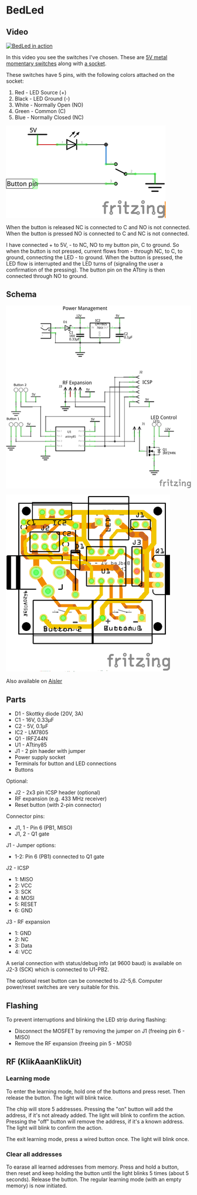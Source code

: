 # BedLed

## Video
[![BedLed in action](https://img.youtube.com/vi/FOfo3qLnq14/0.jpg)](https://www.youtube.com/watch?v=FOfo3qLnq14)

In this video you see the switches I've chosen. These are [5V metal momentary switches](https://www.aliexpress.com/snapshot/0.html?spm=a2g0s.9042647.0.0.nO2JPc&orderId=84821251020941&productId=32697109472) along with [a socket](https://www.aliexpress.com/snapshot/0.html?spm=a2g0s.9042647.0.0.nO2JPc&orderId=84821251030941&productId=32811846605).

These switches have 5 pins, with the following colors attached on the socket:
1. Red - LED Source (+)
2. Black - LED Ground (-)
3. White - Normally Open (NO)
4. Green - Common (C)
5. Blue - Normally Closed (NC)

![Schema](schema/BedLed_button_schema.png)

When the button is released NC is connected to C and NO is not connected.
When the button is pressed NO is connected to C and NC is not connected.

I have connected + to 5V, - to NC, NO to my button pin, C to ground. So when the button is not pressed, current flows from - through NC, to C, to ground, connecting the LED - to ground.
When the button is pressed, the LED flow is interrupted and the LED turns of (signaling the user a confirmation of the pressing). The button pin on the ATtiny is then connected through NO to ground.

## Schema
![Schema](schema/BedLed_schem.png)

![PCB](schema/BedLed_pcb.png)

Also available on [Aisler](https://aisler.net/qistoph/bedled/main-pcb)

## Parts
- D1 - Skottky diode (20V, 3A)
- C1 - 16V, 0.33µF
- C2 - 5V, 0.1µF
- IC2 - LM7805
- Q1 - IRFZ44N
- U1 - ATtiny85
- J1 - 2 pin haeder with jumper
- Power supply socket
- Terminals for button and LED connections
- Buttons

Optional:
- J2 - 2x3 pin ICSP header (optional)
- RF expansion (e.g. 433 MHz receiver)
- Reset button (with 2-pin connector)

Connector pins:
- J1, 1 - Pin 6 (PB1, MISO)
- J1, 2 - Q1 gate

J1 - Jumper options:
- 1-2: Pin 6 (PB1) connected to Q1 gate

J2 - ICSP
- 1: MISO
- 2: VCC
- 3: SCK
- 4: MOSI
- 5: RESET
- 6: GND

J3 - RF expansion
- 1: GND
- 2: NC
- 3: Data
- 4: VCC

A serial connection with status/debug info (at 9600 baud) is available on J2-3 (SCK) which is connected to U1-PB2.

The optional reset button can be connected to J2-5,6. Computer power/reset switches are very suitable for this.

## Flashing
To prevent interruptions and blinking the LED strip during flashing:
- Disconnect the MOSFET by removing the jumper on J1 (freeing pin 6 - MISO)
- Remove the RF expansion (freeing pin 5 - MOSI)

## RF (KlikAaanKlikUit)
### Learning mode
To enter the learning mode, hold one of the buttons and press reset. Then release the button. The light will blink twice.

The chip will store 5 addresses.
Pressing the "on" button will add the address, if it's not already added. The light will blink to confirm the action.
Pressing the "off" button will remove the address, if it's a known address. The light will blink to confirm the action.

The exit learning mode, press a wired button once. The light will blink once.

### Clear all addresses
To earase all learned addresses from memory. Press and hold a button, then reset and keep holding the button until the light blinks 5 times (about 5 seconds). Release the button. The regular learning mode (with an empty memory) is now initiated.
